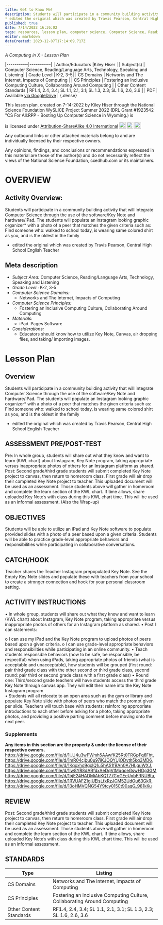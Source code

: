 ```yaml
---
title: Get to Know Me!
description: Students will participate in a community building activity that will integrate Computer Science through the use of the software/Key Note and hardware/iPad.  The students will populate an Instagram looking graphic organizer* with a photo of a peer that matches the given criteria such as: Find someone who: walked to school today, is wearing same colored shirt as you, and is the oldest in the family
* edited the original which was created by Travis Pearson, Central High School English Teacher
published: true
date: 7/14/2022 16:36:02
tags: resources, lesson plan, computer science, Computer Science, Reading/Language Arts, Technology, Speaking and Listening 
editor: markdown
dateCreated: 2023-12-07T17:14:09.717Z
---
```

*A Computing in X - Lesson Plan*

|-----------|-----------|
| Author/Educators |Kiley Hiser |
| Subject(s) | Computer Science, Reading/Language Arts, Technology, Speaking and Listening|
| Grade Level | K-2, 3-5|
| CS Domains | Networks and The Internet, Impacts of Computing |
| CS Principles | Fostering an Inclusive Computing Culture, Collaborating Around Computing |
| Other Content Standards | RF1.4, 2.4, 3.4; SL 1.1, 2.1, 3.1; SL 1.3, 2.3; SL 1.6, 2.6, 3.6 | 
| PDF | Available [via GoogleDrive](https://drive.google.com/open?id=1dVnmVvTJyrq9JEkBugGm2q53WFSB0PY4) |
{.dense}






This lesson plan, created on 7-14-2022 by Kiley Hiser through the National Science Foundation WySLICE Project Summer 2022 (DRL Grant #1923542 "CS For All:RPP - Booting Up Computer Science in Wyoming.) is  <p xmlns:cc="http://creativecommons.org/ns#" >  is licensed under <a href="http://creativecommons.org/licenses/by-sa/4.0/?ref=chooser-v1" target="_blank" rel="license noopener noreferrer" style="display:inline-block;">Attribution-ShareAlike 4.0 International<img style="height:22px!important;margin-left:3px;vertical-align:text-bottom;" src="https://mirrors.creativecommons.org/presskit/icons/cc.svg?ref=chooser-v1"><img style="height:22px!important;margin-left:3px;vertical-align:text-bottom;" src="https://mirrors.creativecommons.org/presskit/icons/by.svg?ref=chooser-v1"><img style="height:22px!important;margin-left:3px;vertical-align:text-bottom;" src="https://mirrors.creativecommons.org/presskit/icons/sa.svg?ref=chooser-v1"></a></p>


Any outbound links or other attached materials belong to and are individually licensed by their respective owners. 


Any opinions, findings, and conclusions or recommendations expressed in this material are those of the author(s) and do not necessarily reflect the views of the National Science Foundation, cxedhub.com or its maintainers.


# OVERVIEW
## Activity Overview:  
Students will participate in a community building activity that will integrate Computer Science through the use of the software/Key Note and hardware/iPad.  The students will populate an Instagram looking graphic organizer* with a photo of a peer that matches the given criteria such as: Find someone who: walked to school today, is wearing same colored shirt as you, and is the oldest in the family
* edited the original which was created by Travis Pearson, Central High School English Teacher
## Meta description
+ *Subject Area:* Computer Science, Reading/Language Arts, Technology, Speaking and Listening 
+ *Grade Level :* K-2, 3-5 
+ *Computer Science Domains:*
   + Networks and The Internet, Impacts of Computing
+ *Computer Science Principles:*
   + Fostering an Inclusive Computing Culture, Collaborating Around Computing
+ *Materials:* 
   + iPad. Pages Software
+ *Considerations:*
   + Educators should know how to utilize Key Note, Canvas, air dropping files, and taking/ importing images.


# Lesson Plan
## Overview
Students will participate in a community building activity that will integrate Computer Science through the use of the software/Key Note and hardware/iPad.  The students will populate an Instagram looking graphic organizer* with a photo of a peer that matches the given criteria such as: Find someone who: walked to school today, is wearing same colored shirt as you, and is the oldest in the family
* edited the original which was created by Travis Pearson, Central High School English Teacher
## ASSESSMENT PRE/POST-TEST
Pre: In whole group, students will share out what they know and want to learn (KWL chart) about Instagram, Key Note program, taking appropriate versus inappropriate photos of others for an Instagram platform as shared.
Post: Second grade/third grade students will submit completed Key Note project to canvas, then return to homeroom class. First grade will air drop their completed Key Note project to teacher.  This uploaded document will be used as an assessment.
Those students above will gather in homeroom and complete the learn section of the KWL chart.  If time allows, share uploaded Key Note’s with class during this KWL chart time. This will be used as an informal assessment.  (Also the Wrap-up)
## OBJECTIVES
Students will be able to utilize an iPad and Key Note software to populate provided slides with a photo of a peer based upon a given criteria.  Students will be able to practice grade-level appropriate behaviors and responsibilities while participating in collaborative conversations.


## CATCH/HOOK
Teacher shares the Teacher Instagram prepopulated Key Note.  See the Empty Key Note slides and populate these with teachers from your school to create a stronger connection and hook for your personal classroom setting.


## ACTIVITY INSTRUCTIONS
•        In whole group, students will share out what they know and want to learn (KWL chart) about Instagram, Key Note program, taking appropriate versus inappropriate photos of others for an Instagram platform as shared.
•        Post I can statements:


o        I can use my iPad and the Key Note program to upload photos of peers based upon a given criteria.
o        I can use grade-level appropriate behaviors and responsibilities while participating in an online community.
•        Teach students responsible behaviors (how to be safe, be responsible, be respectful) when using iPads, taking appropriate photos of friends (what is acceptable and unacceptable), how students will be grouped (first round: pair third grade class with the other second or third grade class, second round: pair third or second grade class with a first grade class)
•        Round one: Third/second grade teachers will have students access the third grade Key Note through canvas app.  They will edit their name into the Key Note Instagram program.  
•        Students will all relocate to an open area such as the gym or library and populate Key Note slide with photos of peers who match the prompt given per slide.  Teachers will touch base with students: reinforcing appropriate introductions to each other before asking for a photo, taking appropriate photos, and providing a positive parting comment before moving onto the next peer.


### Supplements
**Any items in this section are the property & under the license of their respective owners.**
https://drive.google.com/file/d/1i_U4u3wFWmh5AAwfK25Rt0TRGpFq6Fht, https://drive.google.com/file/d/1mR04cjbu0u97iKJOQYUjODvth5kq3MD6, https://drive.google.com/file/d/1Kqxxhd9gxIQ1u5hAS1fBAn0A7HLguWXJ, https://drive.google.com/file/d/1lw8YR8dABfdxAeDqVtMgqceGswHOg3GM, https://drive.google.com/file/d/1bjE24HADMiAbKQT77GpGEeUpbFRNUBta, https://drive.google.com/file/d/1RVUAF21glUElsLfxRzJCM52UdOu63GkR, https://drive.google.com/file/d/13oHMVQNG54Y9tcy0150t90aqG_981kKu




## REVIEW
Post: Second grade/third grade students will submit completed Key Note project to canvas, then return to homeroom class. First grade will air drop their completed Key Note project to teacher.  This uploaded document will be used as an assessment.
Those students above will gather in homeroom and complete the learn section of the KWL chart.  If time allows, share uploaded Key Note’s with class during this KWL chart time. This will be used as an informal assessment.
## STANDARDS        
| Type | Listing | 
|-----------|-----------|
| CS Domains  | Networks and The Internet, Impacts of Computing|
| CS Principles   | Fostering an Inclusive Computing Culture, Collaborating Around Computing|
| Other Content Standards | RF1.4, 2.4, 3.4; SL 1.1, 2.1, 3.1; SL 1.3, 2.3; SL 1.6, 2.6, 3.6  |